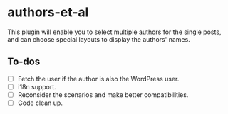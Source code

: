 # authors-et-al
This plugin will enable you to select multiple authors for the single posts, and can choose special layouts to display the authors' names.

## To-dos
- [ ] Fetch the user if the author is also the WordPress user.
- [ ] i18n support.
- [ ] Reconsider the scenarios and make better compatibilities.
- [ ] Code clean up.